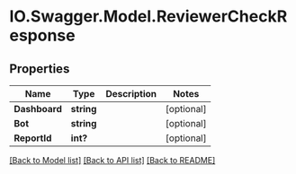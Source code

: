 # IO.Swagger.Model.ReviewerCheckResponse
## Properties

Name | Type | Description | Notes
------------ | ------------- | ------------- | -------------
**Dashboard** | **string** |  | [optional] 
**Bot** | **string** |  | [optional] 
**ReportId** | **int?** |  | [optional] 

[[Back to Model list]](../README.md#documentation-for-models) [[Back to API list]](../README.md#documentation-for-api-endpoints) [[Back to README]](../README.md)


